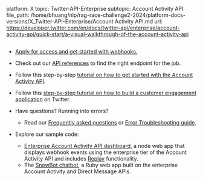platform: X
topic: Twitter-API-Enterprise
subtopic: Account Activity API
file_path: /home/bhuang/nlp/rag-race-challenge2-2024/platform-docs-versions/X_Twitter-API-Enterprise/Account Activity API.md
url: https://developer.twitter.com/en/docs/twitter-api/enterprise/account-activity-api/quick-start/a-visual-walkthrough-of-the-account-activity-api


## 

* [Apply for access and get started with webhooks.](https://developer.twitter.com/content/developer-twitter/en/docs/twitter-api/enterprise/account-activity-api/guides/getting-started-with-webhooks)
* Check out our [API references](https://developer.twitter.com/content/developer-twitter/en/docs/twitter-api/enterprise/account-activity-api/api-reference) to find the right endpoint for the job.
* Follow this step-by-step [tutorial on how to get started with the Account Activity API](https://developer.twitter.com/content/developer-twitter/en/docs/tutorials/getting-started-with-the-account-activity-api).
* Follow this [step-by-step tutorial on how to build a customer engagement application](https://developer.twitter.com/content/developer-twitter/en/docs/tutorials/customer-engagement-application-playbook) on Twitter.  
      
    
* Have questions? Running into errors?
    * Read our [Frequently asked questions](https://developer.twitter.com/content/developer-twitter/en/docs/twitter-api/enterprise/account-activity-api/faq) or [Error Troubleshooting guide](https://developer.twitter.com/content/developer-twitter/en/docs/twitter-api/enterprise/account-activity-api/faq#troubleshooting).  
          
        
* Explore our sample code:  
    * [Enterprise Account Activity API dashboard](https://github.com/twitterdev/account-activity-dashboard-enterprise), a node web app that displays webhook events using the enterprise tier of the Account Activity API and includes [Replay](https://developer.twitter.com/content/developer-twitter/en/docs/twitter-api/enterprise/account-activity-api/guides/activity-replay-api) functionality.
    * The [SnowBot chatbot](https://github.com/twitterdev/SnowBotDev), a Ruby web app built on the enterprise Account Activity and Direct Message APIs.